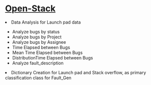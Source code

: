 <h1><u>Open-Stack</u></h1>
<li>Data Analysis for Launch pad data</li>
<ul><li>Analyze bugs by status</li>
<li>Analyze bugs by Project</li>
<li>Analyze bugs by Assignee</li>
<li>Time Elapsed between Bugs</li>
<li>Mean Time Elapsed between Bugs</li>
<li>DistributionTime Elapsed between Bugs</li>
<li>Analyze fault_description</li></ul>
<li>Dictionary Creation for Launch pad and Stack overflow, as primary classification class for Fault_Gen</li>
